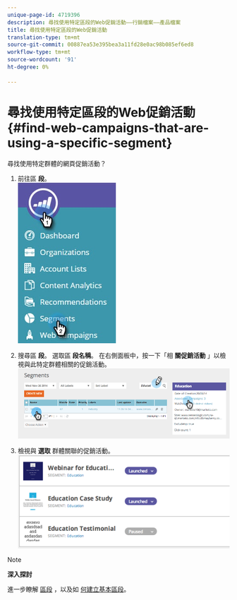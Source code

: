 ```yaml
---
unique-page-id: 4719396
description: 尋找使用特定區段的Web促銷活動——行銷檔案——產品檔案
title: 尋找使用特定區段的Web促銷活動
translation-type: tm+mt
source-git-commit: 00887ea53e395bea3a11fd28e0ac98b085ef6ed8
workflow-type: tm+mt
source-wordcount: '91'
ht-degree: 0%

---
```



# 尋找使用特定區段的Web促銷活動 {#find-web-campaigns-that-are-using-a-specific-segment}

尋找使用特定群體的網頁促銷活動？

1. 前往區 **段**。\
   ![](assets/new-dropdown-segments-hand-1.jpg)

1. 搜尋區 **段**。 選取區 **段名稱**。 在右側面板中，按一下「相 **關促銷活動** 」以檢視與此特定群體相關的促銷活動。\
   ![](assets/image2014-11-26-14-21-59.png)

1. 檢視與 **選取** 群體關聯的促銷活動。\
   ![](assets/image2014-11-26-14-3a25-3a30.png)

>[!NOTE]
>
>**深入探討**
>
>進一步瞭解 [區段](web-segments.md) ，以及如 [何建立基本區段](create-a-basic-web-segment.md)。

